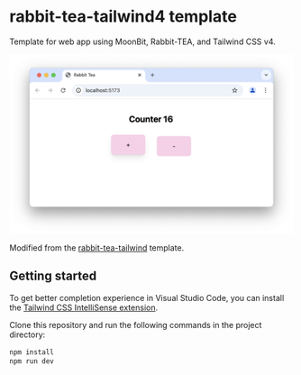 # rabbit-tea-tailwind4 template

Template for web app using MoonBit, Rabbit-TEA, and Tailwind CSS v4.

![demo](image.png)

Modified from the [rabbit-tea-tailwind](https://github.com/Yoorkin/rabbit-tea-tailwind) template.

## Getting started

To get better completion experience in Visual Studio Code, you can install 
the [Tailwind CSS IntelliSense extension](https://marketplace.visualstudio.com/items?itemName=bradlc.vscode-tailwindcss).

Clone this repository and run the following commands in the project directory:

```
npm install
npm run dev
```
